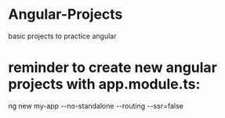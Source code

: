 # Angular-Projects
 basic projects to practice angular

# reminder to create new angular projects with app.module.ts: 
ng new my-app --no-standalone --routing --ssr=false
